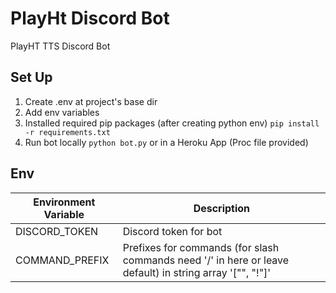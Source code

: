 # PlayHt Discord Bot
PlayHT TTS Discord Bot

## Set Up
1. Create .env at project's base dir
2. Add env variables
3. Installed required pip packages (after creating python env)
   `pip install -r requirements.txt`
4. Run bot locally
   `python bot.py`
   or in a Heroku App (Proc file provided)

## Env
| Environment Variable  | Description  |
| ----------------------| -------------|
| DISCORD_TOKEN         | Discord token for bot  |
| COMMAND_PREFIX        | Prefixes for commands (for slash commands need '/' in here or leave default) in string array '["\", "!"]'  |
